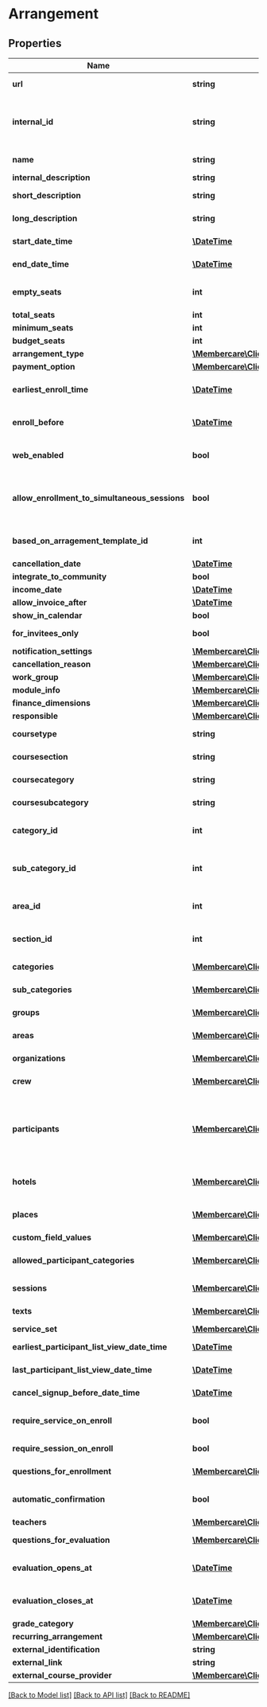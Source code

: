 # Arrangement

## Properties
Name | Type | Description | Notes
------------ | ------------- | ------------- | -------------
**url** | **string** | The link to the current resource | [optional] 
**internal_id** | **string** | The arrangement identification.  The same value is available in Membercare&#x27;s user interface. | [optional] 
**name** | **string** | The Name of the arrangement | [optional] 
**internal_description** | **string** |  | [optional] 
**short_description** | **string** | Short description of the arrangement as html. | [optional] 
**long_description** | **string** | Long description of the arrangement as html. | [optional] 
**start_date_time** | [**\DateTime**](\DateTime.md) | The start datetime of the arrangement. | [optional] 
**end_date_time** | [**\DateTime**](\DateTime.md) | The end datetime of the arrangment. | [optional] 
**empty_seats** | **int** | The number of empty seats available on the arrangement. | [optional] 
**total_seats** | **int** | Total nomber of seats | [optional] 
**minimum_seats** | **int** | MinParticipants | [optional] 
**budget_seats** | **int** | BudgetParticipants | [optional] 
**arrangement_type** | [**\Membercare\Client\Model\ArrangementType**](ArrangementType.md) |  | [optional] 
**payment_option** | [**\Membercare\Client\Model\PaymentOption**](PaymentOption.md) |  | [optional] 
**earliest_enroll_time** | [**\DateTime**](\DateTime.md) | The earliest time where it is possible to enroll the arrangement | [optional] 
**enroll_before** | [**\DateTime**](\DateTime.md) | The latest date where it is possible to enroll the arrangement | [optional] 
**web_enabled** | **bool** | Indicates wheter or not this arrangement should be shown on web | [optional] 
**allow_enrollment_to_simultaneous_sessions** | **bool** | Indicates whether or not a participant is allowed to participate in sessions that overlap on time  Only relevant for Conference. | [optional] 
**based_on_arragement_template_id** | **int** | The template the course was based on when created | [optional] 
**cancellation_date** | [**\DateTime**](\DateTime.md) | When was it cancelled | [optional] 
**integrate_to_community** | **bool** | IntegrateToCommunity | [optional] 
**income_date** | [**\DateTime**](\DateTime.md) | IncomeDate | [optional] 
**allow_invoice_after** | [**\DateTime**](\DateTime.md) | AllowInvoiceAfter | [optional] 
**show_in_calendar** | **bool** | ShowInCalendar | [optional] 
**for_invitees_only** | **bool** | Only invitees can attend arrangement | [optional] 
**notification_settings** | [**\Membercare\Client\Model\NotificationSettings**](NotificationSettings.md) |  | [optional] 
**cancellation_reason** | [**\Membercare\Client\Model\CancellationReason**](CancellationReason.md) |  | [optional] 
**work_group** | [**\Membercare\Client\Model\WorkGroup**](WorkGroup.md) |  | [optional] 
**module_info** | [**\Membercare\Client\Model\EventModuleInfo**](EventModuleInfo.md) |  | [optional] 
**finance_dimensions** | [**\Membercare\Client\Model\FinanceDimensions**](FinanceDimensions.md) |  | [optional] 
**responsible** | [**\Membercare\Client\Model\Person**](Person.md) |  | [optional] 
**coursetype** | **string** | The area of the Arrangement. | [optional] 
**coursesection** | **string** | The group of the Course or Conference. | [optional] 
**coursecategory** | **string** | The category of the Course or Conference. | [optional] 
**coursesubcategory** | **string** | The subcategory of the Course or Conference. | [optional] 
**category_id** | **int** | The Id of Coursecategory (ArrangementCategory model object) | [optional] 
**sub_category_id** | **int** | The Id of Coursesubcategory (ArrangementSubCategory model object) | [optional] 
**area_id** | **int** | The Id of Coursetype (ArrangementArea model object) | [optional] 
**section_id** | **int** | The Id of Coursesection (ArrangementSection model object) | [optional] 
**categories** | [**\Membercare\Client\Model\ArrangementCategory[]**](ArrangementCategory.md) | The categories set on this Arrangement | [optional] 
**sub_categories** | [**\Membercare\Client\Model\ArrangementSubCategory[]**](ArrangementSubCategory.md) | The sub categories set on this Arrangement | [optional] 
**groups** | [**\Membercare\Client\Model\ArrangementGroup[]**](ArrangementGroup.md) | The groups set on this Arrangement | [optional] 
**areas** | [**\Membercare\Client\Model\ArrangementArea[]**](ArrangementArea.md) | The areas set on this Arrangement | [optional] 
**organizations** | [**\Membercare\Client\Model\SimpleOrganization[]**](SimpleOrganization.md) | Organanization the event belongs to | [optional] 
**crew** | [**\Membercare\Client\Model\EventCrew[]**](EventCrew.md) | The persons running the event | [optional] 
**participants** | [**\Membercare\Client\Model\Participant[]**](Participant.md) | The participants enrolled to the arrangement, when returned from the Enrollment service.  When returned from the Arrangements service, the list will be null | [optional] 
**hotels** | [**\Membercare\Client\Model\Hotel[]**](Hotel.md) | List of Hotel companies that is available for the arrangement | [optional] 
**places** | [**\Membercare\Client\Model\Place[]**](Place.md) | List of places (companies) where this arrangement is held. | [optional] 
**custom_field_values** | [**\Membercare\Client\Model\CustomFieldValue[]**](CustomFieldValue.md) | List of CustomFieldValues | [optional] 
**allowed_participant_categories** | [**\Membercare\Client\Model\AllowedParticipantCategory[]**](AllowedParticipantCategory.md) | List of allowed participant categories for the arrangement | [optional] 
**sessions** | [**\Membercare\Client\Model\Session[]**](Session.md) | List of Sessions avaliable for a Conference | [optional] 
**texts** | [**\Membercare\Client\Model\ArrangementText[]**](ArrangementText.md) | List of Texts associated with the course | [optional] 
**service_set** | [**\Membercare\Client\Model\ServiceSet**](ServiceSet.md) |  | [optional] 
**earliest_participant_list_view_date_time** | [**\DateTime**](\DateTime.md) | Earliest participant list view date | [optional] 
**last_participant_list_view_date_time** | [**\DateTime**](\DateTime.md) | Last participant list view date | [optional] 
**cancel_signup_before_date_time** | [**\DateTime**](\DateTime.md) | Last date of cancelling participation | [optional] 
**require_service_on_enroll** | **bool** | Requires at least one regular service to be enrolled to | [optional] 
**require_session_on_enroll** | **bool** | Requires at least one session to be enrolled to | [optional] 
**questions_for_enrollment** | [**\Membercare\Client\Model\QuestionForEnrollment[]**](QuestionForEnrollment.md) | List of questions for signing up to the event | [optional] 
**automatic_confirmation** | **bool** | Send out signup confirmation emails automatically | [optional] 
**teachers** | [**\Membercare\Client\Model\Teacher[]**](Teacher.md) |  | [optional] 
**questions_for_evaluation** | [**\Membercare\Client\Model\Question[]**](Question.md) | List of questions for evaluating the event | [optional] 
**evaluation_opens_at** | [**\DateTime**](\DateTime.md) | DateTime that the evaluation opens for participant reponses | [optional] 
**evaluation_closes_at** | [**\DateTime**](\DateTime.md) | DateTime that the evaluation closes for participant reponses | [optional] 
**grade_category** | [**\Membercare\Client\Model\GradeCategory**](GradeCategory.md) |  | [optional] 
**recurring_arrangement** | [**\Membercare\Client\Model\RecurringArrangement**](RecurringArrangement.md) |  | [optional] 
**external_identification** | **string** |  | [optional] 
**external_link** | **string** |  | [optional] 
**external_course_provider** | [**\Membercare\Client\Model\ExternalCourseProvider**](ExternalCourseProvider.md) |  | [optional] 

[[Back to Model list]](../../README.md#documentation-for-models) [[Back to API list]](../../README.md#documentation-for-api-endpoints) [[Back to README]](../../README.md)


